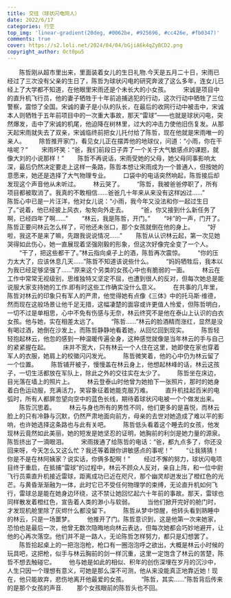 ```yaml
---
title: 交往（球状闪电同人）
date: 2022/6/17
categories: 行空
top_img: 'linear-gradient(20deg, #0062be, #925696, #cc426e, #fb0347)'
comments: true
cover: https://s2.loli.net/2024/04/04/bGjiA6k4qZyBCD2.png
copyright_author: Oct0pu5
---
```


&ensp;&ensp;&ensp;&ensp;陈哲刚从超市里出来，里面装着女儿的生日礼物.今天是五月二十日，宋雨已经过了三次没有父亲的生日了，陈哲为球状闪电的研究奔波了这么多年，连女儿已经上了大学都不知道，在他眼里宋雨还是个未长大的小女孩。
&ensp;&ensp;&ensp;&ensp;宋诚是项目中的直升机飞行员，他的妻子牺牲于十年前追捕逃犯的行动，这次行动中牺牲了三位警察，震惊了全国。宋诚的妻子是小队的队长，在最后的收网行动中被击中，宋诚本人则牺牲于五年前项目中的一次重大事故，那天“雷球”——也就是球状闪电，突然爆发，击中了宋诚的机尾，他迫降在树林里，过大的冲击力使他旧伤复发。从那天起宋雨就失去了双亲，宋诚临终前把女儿托付给了陈哲，现在他就是宋雨唯一的亲人。
&ensp;&ensp;&ensp;&ensp;除哲推开家门，看见女儿正在摆弄他的地球仪，问道：“小雨，你在干啥呢？”
&ensp;&ensp;&ensp;&ensp;宋雨坏笑：“爸，我们前段日子弄了一个关于大气敏感点的课题，就像大刘的小说那样！”
&ensp;&ensp;&ensp;&ensp;陈哲不再说话，宋雨受她的父母，她父母同事影响太深，最后仍然决定要走上这样一条路，陈哲本想让宋雨成为一个普通人，但按她的意愿来，她还是选择了大气物理专业。
&ensp;&ensp;&ensp;&ensp;口袋中的电话突然响起，陈哲接后却发现这个声音他从未听过。
&ensp;&ensp;&ensp;&ensp;林云哭了。
&ensp;&ensp;&ensp;&ensp;“陈哲，我被爸爸停职了，所有项目都被取消了。我真的不敢相信……爸爸几十年来从来没有这样凶过……”
&ensp;&ensp;&ensp;&ensp;陈哲心中已是一片汪洋，他对女儿说：“小雨，我今年又没法和你一起过生日了。”说着，他已经披上风衣，匆匆向外走去。
&ensp;&ensp;&ensp;&ensp;“爸，你又接到什么新任务了啊，已经四年了啊……”
&ensp;&ensp;&ensp;&ensp;“林云，我是陈哲，开门。”
&ensp;&ensp;&ensp;&ensp;“咔”的一声，门开了。陈哲正要问林云怎么样了，可他还未张口，那个女孩就倒在他的身上。
&ensp;&ensp;&ensp;&ensp;“好啦，我这不是来了嘛，先跟我说说情况……”
&ensp;&ensp;&ensp;&ensp;陈哲从认识林云起，第一次见她哭得如此伤心，她一直展现着坚强刚毅的形象，但这次好像完全变了一个人。
&ensp;&ensp;&ensp;&ensp;“干了，把这些都干了。”林云指向桌子上的酒，陈哲再次震惊。
&ensp;&ensp;&ensp;&ensp;“你的压力太大了，应该休息几天……”陈哲不知道该说些什么。
&ensp;&ensp;&ensp;&ensp;“妈妈牺牲后，我本以为我已经足够坚强了……”原来这个另类的女孩心中也有脆弱的一面。
&ensp;&ensp;&ensp;&ensp;林云在工作中常常无视级别，思维独特又坚定不屈，也遭到很人的反对，但每次她总是能说服大家支持她的工作.即有时这些工作确实没什么意义。
&ensp;&ensp;&ensp;&ensp;在共事的几年里，陈哲对林云的印象只有军人的严肃，他觉得她有点像《三体》中的托马斯·维德，然而现在这般场景让他千足无措，这幅凄楚的面容或许更值人怜爱，但陈哲明白，一切不过是单相思，心中不免有伤感与无奈，林云终究不是他在泰山上认识的白衣女孩。他与她，实在相差太远了。
&ensp;&ensp;&ensp;&ensp;“陈哲……”林云的脸酒精而涨红，显然是没有喝过酒，她倒在沙发上，而陈哲静静地看着她，从回忆回到现实。
&ensp;&ensp;&ensp;&ensp;陈哲轻轻抱起林云，他忽的感到一种温暖传遍全身，这种感觉就像是当年林云的手与自己的紧紧握在起。
&ensp;&ensp;&ensp;&ensp;床并不宽大，只有林云一个人住在这里，她即使在家也穿着军人的衣服，她肩上的校徽闪闪发光。
&ensp;&ensp;&ensp;&ensp;陈哲微笑着，他的心中仍为林云留了一个位置。
&ensp;&ensp;&ensp;&ensp;陈哲铺开被子，慢慢盖在林云身上，他想起林峰的话，林云这孩子，一切生活都放在军队上，除此之外的交往实在太少了。
&ensp;&ensp;&ensp;&ensp;陈哲坐在床边，目光落在墙上的照片上。
&ensp;&ensp;&ensp;&ensp;林云登泰山时他曾为她拍下一张照片，那时的她身着白色运动服，充满活力，笑容象征着她能克服万难。
&ensp;&ensp;&ensp;&ensp;直升机挂起百米的电弧时，所有人都屏忽望向空中的蓝色长线，期待着球状闪电被一个个做发出来。
&ensp;&ensp;&ensp;&ensp;陈哲沉思着。
&ensp;&ensp;&ensp;&ensp;林云与身也所有的男性不同，他们更多的是喜悦，而林云脸上的只有冷静与沉默，仍然严肃地面向前方，母亲的去世对她造成了难以平的影响，也许她选择这条路也与此有关吧。
&ensp;&ensp;&ensp;&ensp;陈哲低头看着这个睡去的女孩，他发现林云竟然如此美丽，她的短发是她坚忍的证明，她胸前的利剑是她力量的源泉。陈哲挤出了一滴眼泪。
&ensp;&ensp;&ensp;&ensp;宋雨拨通了给陈哲的电话：“爸，都九点多了，你还没回来呀，今天怎么又这么忙？我还等着跟你讲敏感点的事呢！”
&ensp;&ensp;&ensp;&ensp;“让我猜猜！你是不是在林阿姨家？说实话，你俩多配啊！”
&ensp;&ensp;&ensp;&ensp;经过不懈的努力，球状闪电项目终于重启，在抵捕“雷球”的过程中，林云不顾众人反对，亲自上阵，和一位中尉飞行员乘直升机接近雷球，距离成功已近在咫尺，那个幽灵却迸发出了橙红色的光芒。与黄昏渐渐融为一体，此时它已不受任何物理学的束缚，无论直升机如何飞行，雷球总是能在她身边环绕，这不禁让她回忆起六十年前的事故。那天，雷球也同样散发着橙红色，宣告着人类的渺小与软弱。
&ensp;&ensp;&ensp;&ensp;当他们掀开完好的舱门时，才发现机舱里除了灰烬什么都没留下。
&ensp;&ensp;&ensp;&ensp;陈哲从梦中惊醒，他转头看到熟睡中的林云，只是一场噩梦。
&ensp;&ensp;&ensp;&ensp;他推开了门。陈哲意识到，这是他第一次来她家，恐怕也是最后一次，他曾无数次隐晦地向林云表达，但每次她都会巧妙地避开，让他的心再次落空。他们并不是一路人，无论陈哲怎样努力，都只是幻想罢了。
&ensp;&ensp;&ensp;&ensp;陈哲拾起桌上的一把泡泡枪，枪口有一圈泡泡呼之欲出，大概是林云小时候的玩具吧，这把枪，似手与林云胸前的剑一样沉重，这里一定饱含了林云的苦楚，陈哲不想去触碰它。
&ensp;&ensp;&ensp;&ensp;他与她是如此的相似、积年的创伤深埋在岁月的沉沙中，人生只因一个理想有意义，可她是那么深不可测，他从来没能真正地靠近她！现在，他只能故弃，悲伤地离开他最爱的女孩。
&ensp;&ensp;&ensp;&ensp;“陈哲，其实……”陈哲背后传来的是那个女孩的声音.
&ensp;&ensp;&ensp;&ensp;那个女孩眼前的陈哲头也不回。